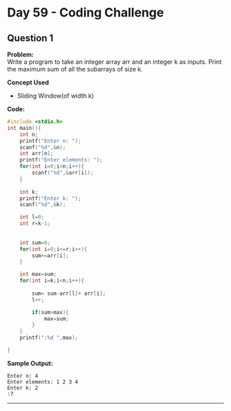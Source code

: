 # Day 59 - Coding Challenge

## Question 1  
**Problem:**  
Write a program to take an integer array arr and an integer k as inputs. Print the maximum sum of all the subarrays of size k.

**Concept Used**
- Sliding Window(of width k)

**Code:**  
```c
#include <stdio.h>
int main(){
    int n;
    printf("Enter n: ");
    scanf("%d",&n);
    int arr[n];
    printf("Enter elements: ");
    for(int i=0;i<n;i++){
        scanf("%d",&arr[i]);
    }
    
    int k;
    printf("Enter k: ");
    scanf("%d",&k);

    int l=0;
    int r=k-1;
    
    
    int sum=0;
    for(int i=0;i<=r;i++){
        sum+=arr[i];
    }

    int max=sum;
    for(int i=k;i<n;i++){
        
        sum= sum-arr[l]+ arr[i];
        l++;

        if(sum>max){
            max=sum;
        }
    }
    printf(":%d ",max);

}
```

**Sample Output:**  
```
Enter n: 4  
Enter elements: 1 2 3 4
Enter k: 2
:7 
```

---

